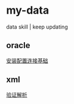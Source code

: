 # my-data
data skill | keep updating

## oracle

[安装配置连接基础](oracle/basic.md)



## xml

[验证解析](xml/README.md)

